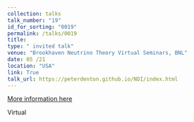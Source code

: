 ```yaml
---
collection: talks
talk_number: "19"
id_for_sorting: "0019"
permalink: /talks/0019
title:  
type: " invited talk"
venue: "Brookhaven Neutrino Theory Virtual Seminars, BNL"
date: 05 /21
location: "USA"
link: True 
talk_url: https://peterdenton.github.io/NDI/index.html 
---
```


[More information here](https://peterdenton.github.io/NDI/index.html)

Virtual
